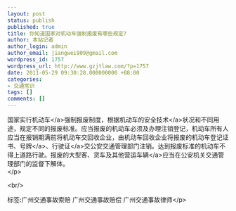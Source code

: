 ```yaml
---
layout: post
status: publish
published: true
title: 你知道国家对机动车强制报废有哪些规定?
author: 本站记者
author_login: admin
author_email: jiangwei909@gmail.com
wordpress_id: 1757
wordpress_url: http://www.gzjtlaw.com/?p=1757
date: 2011-05-29 09:30:28.000000000 +08:00
categories:
- 交通常识
tags: []
comments: []
---
```

<p>国家实行<a>机动车<&#47;a>强制报废制度，根据机动车的<a>安全技术<&#47;a>状况和不同用途，规定不同的报废标准。应当报废的机动车必须及办理注销登记，机动车所有人应当在报销期满前将机动车交回收企业，由机动车回收企业将报废的机动车登记证书、<a>号牌<&#47;a>、<a>行驶证<&#47;a>交公安交通管理部门注销。达到报废标准的机动车不得上道路行驶。报废的大型客、货车及其他营运<a>车辆<&#47;a>应当在公安机关交通管理部门的监督下解体。 <br><&#47;p><br&#47;><p>标签:广州交通事故索赔 广州交通事故赔偿 广州交通事故律师<&#47;p>
